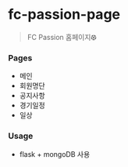 # fc-passion-page

> FC Passion 홈페이지⚽︎


### Pages
* 메인
* 회원명단
* 공지사항
* 경기일정
* 일상

### Usage
* flask + mongoDB 사용

